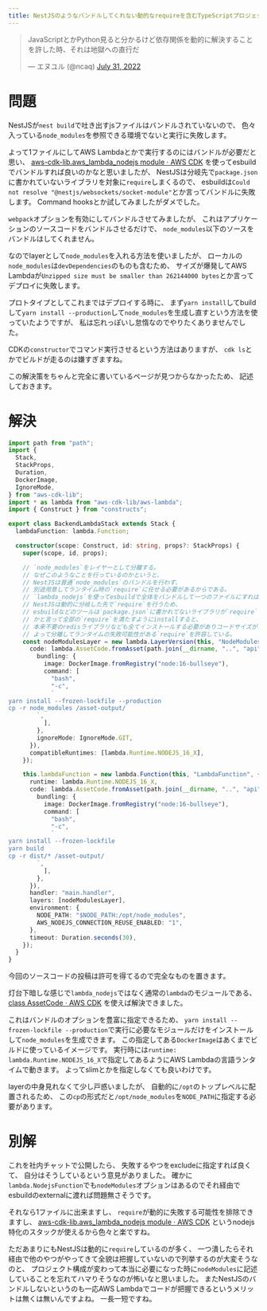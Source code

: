 ```yaml
---
title: NestJSのようなバンドルしてくれない動的なrequireを含むTypeScriptプロジェクトをAWS CDKでAWS Lambdaにデプロイする
---
```


<blockquote class="twitter-tweet"><p lang="ja" dir="ltr">JavaScriptとかPython見ると分かるけど依存関係を動的に解決することを許した時、それは地獄への直行だ</p>&mdash; エヌユル (@ncaq) <a href="https://twitter.com/ncaq/status/1553785350132477953?ref_src=twsrc%5Etfw">July 31, 2022</a></blockquote>

# 問題

NestJSが`nest build`で吐き出すjsファイルはバンドルされていないので、
色々入っている`node_modules`を参照できる環境でないと実行に失敗します。

よって1ファイルにしてAWS Lambdaとかで実行するのにはバンドルが必要だと思い、
[aws-cdk-lib.aws_lambda_nodejs module · AWS CDK](https://docs.aws.amazon.com/cdk/api/v2/docs/aws-cdk-lib.aws_lambda_nodejs-readme.html)
を使ってesbuildでバンドルすれば良いのかなと思いましたが、
NestJSは分岐先で`package.json`に書かれていないライブラリを対象に`require`しまくるので、
esbuildは`Could not resolve "@nestjs/websockets/socket-module"`とか言ってバンドルに失敗します。
Command hooksとか試してみましたがダメでした。

`webpack`オプションを有効にしてバンドルさせてみましたが、
これはアプリケーションのソースコードをバンドルさせるだけで、
`node_modules`以下のソースをバンドルはしてくれません。

なのでlayerとして`node_modules`を入れる方法を使いましたが、
ローカルの`node_modules`は`devDependencies`のものも含むため、
サイズが爆発してAWS Lambdaが`Unzipped size must be smaller than 262144000 bytes`とか言ってデプロイに失敗します。

プロトタイプとしてこれまではデプロイする時に、
まず`yarn install`してbuildして`yarn install --production`して`node_modules`を生成し直すという方法を使っていたようですが、
私は忘れっぽいし怠惰なのでやりたくありませんでした。

CDKの`constructor`でコマンド実行させるという方法はありますが、
`cdk ls`とかでビルドが走るのは嫌すぎますね。

この解決策をちゃんと完全に書いているページが見つからなかったため、
記述しておきます。

# 解決

~~~ts
import path from "path";
import {
  Stack,
  StackProps,
  Duration,
  DockerImage,
  IgnoreMode,
} from "aws-cdk-lib";
import * as lambda from "aws-cdk-lib/aws-lambda";
import { Construct } from "constructs";

export class BackendLambdaStack extends Stack {
  lambdaFunction: lambda.Function;

  constructor(scope: Construct, id: string, props?: StackProps) {
    super(scope, id, props);

    // `node_modules`をレイヤーとして分離する。
    // なぜこのようなことを行っているのかというと、
    // NestJSは普通`node_modules`のバンドルを行わず、
    // 別途用意してランタイム時の`require`に任せる必要があるからである。
    // `lambda_nodejs`を使ってesbuildで全体をバンドルして一つのファイルにすれば良いのでは無いかと思うかもしれないが、
    // NestJSは動的に分岐した先で`require`を行うため、
    // esbuildなどのツールは`package.json`に書かれてないライブラリが`require`されたというエラーを返す。
    // かと言って全部の`require`を満たすようにinstallすると、
    // 本来不要のredisライブラリなども全てインストールする必要がありコードサイズがたいへん膨らむ。
    // よって分離してランタイムの失敗可能性がある`require`を許容している。
    const nodeModulesLayer = new lambda.LayerVersion(this, "NodeModulesLayer", {
      code: lambda.AssetCode.fromAsset(path.join(__dirname, "..", "api"), {
        bundling: {
          image: DockerImage.fromRegistry("node:16-bullseye"),
          command: [
            "bash",
            "-c",
            `
yarn install --frozen-lockfile --production
cp -r node_modules /asset-output/
        `,
          ],
        },
        ignoreMode: IgnoreMode.GIT,
      }),
      compatibleRuntimes: [lambda.Runtime.NODEJS_16_X],
    });

    this.lambdaFunction = new lambda.Function(this, "LambdaFunction", {
      runtime: lambda.Runtime.NODEJS_16_X,
      code: lambda.AssetCode.fromAsset(path.join(__dirname, "..", "api"), {
        bundling: {
          image: DockerImage.fromRegistry("node:16-bullseye"),
          command: [
            "bash",
            "-c",
            `
yarn install --frozen-lockfile
yarn build
cp -r dist/* /asset-output/
        `,
          ],
        },
      }),
      handler: "main.handler",
      layers: [nodeModulesLayer],
      environment: {
        NODE_PATH: "$NODE_PATH:/opt/node_modules",
        AWS_NODEJS_CONNECTION_REUSE_ENABLED: "1",
      },
      timeout: Duration.seconds(30),
    });
  }
}
~~~

今回のソースコードの投稿は許可を得てるので完全なものを置きます。

灯台下暗しな感じで`lambda_nodejs`ではなく通常の`lambda`のモジュールである、
[class AssetCode · AWS CDK](https://docs.aws.amazon.com/cdk/api/v2/docs/aws-cdk-lib.aws_lambda.AssetCode.html)
を使えば解決できました。

これはバンドルのオプションを豊富に指定できるため、
`yarn install --frozen-lockfile --production`で実行に必要なモジュールだけをインストールして`node_modules`を生成できます。
この指定してある`DockerImage`はあくまでビルドに使っているイメージです。
実行時には`runtime: lambda.Runtime.NODEJS_16_X`で指定してあるようにAWS Lambdaの言語ランタイムで動きます。
よってslimとかを指定しなくても良いわけです。

layerの中身見れなくて少し戸惑いましたが、
自動的に`/opt`のトップレベルに配置されるため、
この`cp`の形式だと`/opt/node_modules`を`NODE_PATH`に指定する必要があります。

# 別解

これを社内チャットで公開したら、
失敗するやつをexcludeに指定すれば良くて、
自分はそうしているという意見がありました。
確かに`lambda.NodejsFunction`でも`nodeModules`オプションはあるのでそれ経由でesbuildのexternalに渡れば問題無さそうです。

それなら1ファイルに出来ますし、
`require`が動的に失敗する可能性を排除できますし、
[aws-cdk-lib.aws_lambda_nodejs module · AWS CDK](https://docs.aws.amazon.com/cdk/api/v2/docs/aws-cdk-lib.aws_lambda_nodejs-readme.html)
というnodejs特化のスタックが使えるから色々と楽ですね。

ただあまりにもNestJSは動的に`require`しているのが多く、
一つ潰したらそれ経由で他のやつがやってきて全貌は把握していないので列挙するのが大変そうなのと、
プロジェクト構成が変わって本当に必要になった時に`nodeModules`に記述していることを忘れてハマりそうなのが怖いなと思いました。
またNestJSのバンドルしないというのも一応AWS Lambdaでコードが把握できるというメリットは無くは無いんですよね。
一長一短ですね。
